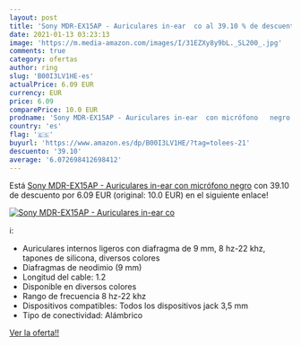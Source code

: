 ```yaml
---
layout: post
title: 'Sony MDR-EX15AP - Auriculares in-ear  co al 39.10 % de descuento'
date: 2021-01-13 03:23:13
image: 'https://m.media-amazon.com/images/I/31EZXy8y9bL._SL200_.jpg'
comments: true
category: ofertas
author: ring
slug: 'B00I3LV1HE-es'
actualPrice: 6.09 EUR
currency: EUR
price: 6.09
comparePrice: 10.0 EUR
prodname: 'Sony MDR-EX15AP - Auriculares in-ear  con micrófono   negro'
country: 'es'
flag: '🇪🇸'
buyurl: 'https://www.amazon.es/dp/B00I3LV1HE/?tag=tolees-21'
descuento: '39.10'
average: '6.072698412698412'
---
```


Está [Sony MDR-EX15AP - Auriculares in-ear  con micrófono   negro](https://www.amazon.es/dp/B00I3LV1HE/?tag=tolees-21) con 39.10 de descuento por 6.09 EUR (original: 10.0 EUR) en el siguiente enlace!

[![Sony MDR-EX15AP - Auriculares in-ear  co](https://m.media-amazon.com/images/I/31EZXy8y9bL._SL200_.jpg)](https://www.amazon.es/dp/B00I3LV1HE/?tag=tolees-21)

ℹ️:

- Auriculares internos ligeros con diafragma de 9 mm, 8 hz-22 khz, tapones de silicona, diversos colores
- Diafragmas de neodimio (9 mm)
- Longitud del cable: 1.2
- Disponible en diversos colores
- Rango de frecuencia 8 hz-22 khz
- Dispositivos compatibles: Todos los dispositivos jack 3,5 mm
- Tipo de conectividad: Alámbrico

[Ver la oferta!!](https://www.amazon.es/dp/B00I3LV1HE/?tag=tolees-21)
